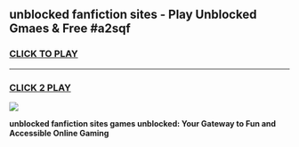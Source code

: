 
## unblocked fanfiction sites - Play Unblocked Gmaes & Free #a2sqf
<h3>
<a href="https://news.freeplayer.one?title=unblocked_fanfiction_sites&ref=26F">CLICK TO PLAY</a></h3>
<hr>

<h3>
<a href="https://news.freeplayer.one?title=unblocked_fanfiction_sites&ref=26F">CLICK 2 PLAY</a>
  
</h3>

<a href="https://news.freeplayer.one?title=unblocked_fanfiction_sites&ref=26F/"><img src="https://clearcache.store/games.png"></a>


**unblocked fanfiction sites games unblocked: Your Gateway to Fun and Accessible Online Gaming**
